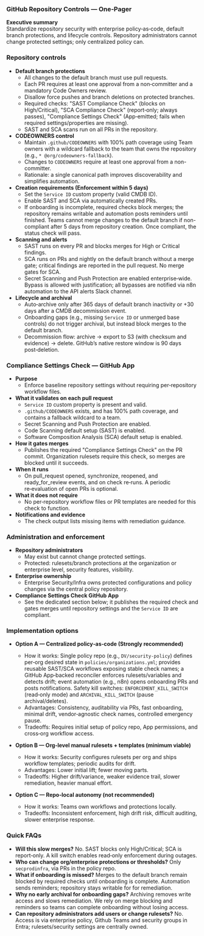 ### GitHub Repository Controls — One‑Pager

**Executive summary**  
Standardize repository security with enterprise policy‑as‑code, default branch protections, and lifecycle controls. Repository administrators cannot change protected settings; only centralized policy can.

### Repository controls
- **Default branch protections**
  - All changes to the default branch must use pull requests.
  - Each PR requires at least one approval from a non‑committer and a mandatory Code Owners review.
  - Disallow force pushes and branch deletions on protected branches.
  - Required checks: "SAST Compliance Check" (blocks on High/Critical), "SCA Compliance Check" (report‑only; always passes), "Compliance Settings Check" (App‑emitted; fails when required settings/properties are missing).
  - SAST and SCA scans run on all PRs in the repository.
- **CODEOWNERS control**
  - Maintain `.github/CODEOWNERS` with 100% path coverage using Team owners with a wildcard fallback to the team that owns the repository (e.g., `* @org/codeowners-fallback`).
  - Changes to `CODEOWNERS` require at least one approval from a non-committer.
  - Rationale: a single canonical path improves discoverability and simplifies automation.
- **Creation requirements (Enforcement within 5 days)**
  - Set the `Service ID` custom property (valid CMDB ID).
  - Enable SAST and SCA via automatically created PRs.
  - If onboarding is incomplete, required checks block merges; the repository remains writable and automation posts reminders until finished. Teams cannot merge changes to the default branch if non-compliant after 5 days from repository creation. Once compliant, the status check will pass.
- **Scanning and alerts**
  - SAST runs on every PR and blocks merges for High or Critical findings.
  - SCA runs on PRs and nightly on the default branch without a merge gate; critical findings are reported in the pull request. No merge gates for SCA.
  - Secret Scanning and Push Protection are enabled enterprise‑wide. Bypass is allowed with justification; all bypasses are notified via n8n automation to the API alerts Slack channel.
- **Lifecycle and archival**
  - Auto‑archive only after 365 days of default branch inactivity or +30 days after a CMDB decommission event.
  - Onboarding gaps (e.g., missing `Service ID` or unmerged base controls) do not trigger archival, but instead block merges to the default branch.
  - Decommission flow: archive → export to S3 (with checksum and evidence) → delete. GitHub’s native restore window is 90 days post‑deletion.

### Compliance Settings Check — GitHub App
- **Purpose**
  - Enforce baseline repository settings without requiring per‑repository workflow files.
- **What it validates on each pull request**
  - `Service ID` custom property is present and valid.
  - `.github/CODEOWNERS` exists, and has 100% path coverage, and contains a fallback wildcard to a team.
  - Secret Scanning and Push Protection are enabled.
  - Code Scanning default setup (SAST) is enabled.
  - Software Composition Analysis (SCA) default setup is enabled.
- **How it gates merges**
  - Publishes the required "Compliance Settings Check" on the PR commit. Organization rulesets require this check, so merges are blocked until it succeeds.
- **When it runs**
  - On pull_request opened, synchronize, reopened, and ready_for_review events, and on check re‑runs. A periodic re‑evaluation of open PRs is optional.
- **What it does not require**
  - No per‑repository workflow files or PR templates are needed for this check to function.
- **Notifications and evidence**
  - The check output lists missing items with remediation guidance.

### Administration and enforcement
- **Repository administrators**
  - May exist but cannot change protected settings.
  - Protected: rulesets/branch protections at the organization or enterprise level, security features, visibility.
- **Enterprise ownership**
  - Enterprise Security/Infra owns protected configurations and policy changes via the central policy repository.
- **Compliance Settings Check GitHub App**
  - See the dedicated section below; it publishes the required check and gates merges until repository settings and the `Service ID` are compliant.

### Implementation options
- **Option A — Centralized policy‑as‑code (Strongly recommended)**
  - How it works: Single policy repo (e.g., `DV/security-policy`) defines per‑org desired state in `policies/organizations.yml`; provides reusable SAST/SCA workflows exposing stable check names; a GitHub App‑backed reconciler enforces rulesets/variables and detects drift; event automation (e.g., n8n) opens onboarding PRs and posts notifications. Safety kill switches: `ENFORCEMENT_KILL_SWITCH` (read‑only mode) and `ARCHIVAL_KILL_SWITCH` (pause archival/deletes).
  - Advantages: Consistency, auditability via PRs, fast onboarding, minimal drift, vendor‑agnostic check names, controlled emergency pause.
  - Tradeoffs: Requires initial setup of policy repo, App permissions, and cross‑org workflow access.

- **Option B — Org‑level manual rulesets + templates (minimum viable)**
  - How it works: Security configures rulesets per org and ships workflow templates; periodic audits for drift.
  - Advantages: Lower initial lift; fewer moving parts.
  - Tradeoffs: Higher drift/variance, weaker evidence trail, slower remediation, heavier manual effort.

- **Option C — Repo‑local autonomy (not recommended)**
  - How it works: Teams own workflows and protections locally.
  - Tradeoffs: Inconsistent enforcement, high drift risk, difficult auditing, slower enterprise response.

### Quick FAQs
- **Will this slow merges?** No. SAST blocks only High/Critical; SCA is report‑only. A kill switch enables read‑only enforcement during outages.
- **Who can change org/enterprise protections or thresholds?** Only `secprodinfra`, via PRs in the policy repo.
- **What if onboarding is missed?** Merges to the default branch remain blocked by required checks until onboarding is complete. Automation sends reminders; repository stays writable for for remediation.
- **Why no early archival for onboarding gaps?** Archiving removes write access and slows remediation. We rely on merge blocking and reminders so teams can complete onboarding without losing access.
- **Can repository administrators add users or change rulesets?** No. Access is via enterprise policy, Github Teams and security groups in Entra; rulesets/security settings are centrally owned.